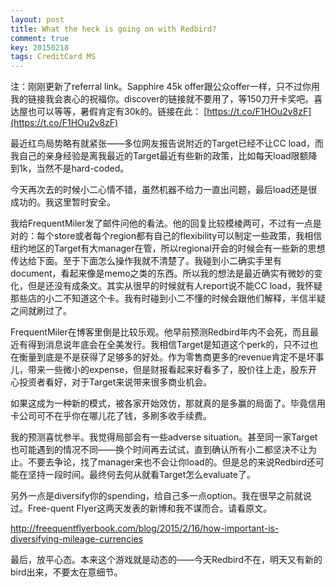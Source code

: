 ```yaml
---
layout: post
title: What the heck is going on with Redbird?
comment: true
key: 20150218
tags: CreditCard MS
---
```


注：刚刚更新了referral link。Sapphire 45k offer跟公众offer一样，只不过你用我的链接我会衷心的祝福你。discover的链接就不要用了，等150刀开卡奖吧。喜达屋也可以等等，暑假肯定有30k的。链接在此：
[https://t.co/F1HOu2v8zF](https://t.co/F1HOu2v8zF)

最近红鸟局势略有就紧张——多位网友报告说附近的Target已经不让CC load，而我自己的亲身经验是离我最近的Target最近有些新的政策，比如每天load限额降到1k，当然不是hard-coded。

今天再次去的时候小二心情不错，虽然机器不给力一直出问题，最后load还是很成功的。我这里暂时安全。

我给FrequentMiler发了邮件问他的看法。他的回复比较模棱两可，不过有一点是对的：每个store或者每个region都有自己的flexibility可以制定一些政策，我相信纽约地区的Target有大manager在管，所以regional开会的时候会有一些新的思想传达给下面。至于下面怎么操作我就不清楚了。我碰到小二确实手里有document，看起来像是memo之类的东西。所以我的想法是最近确实有微妙的变化，但是还没有成条文。其实从很早的时候就有人report说不能CC load，我怀疑那些店的小二不知道这个卡。我有时碰到小二不懂的时候会跟他们解释，半信半疑之间就刷过了。

FrequentMiler在博客里倒是比较乐观。他早前预测Redbird年内不会死，而且最近有得到消息说年底会在全美发行。我相信Target是知道这个perk的，只不过也在衡量到底是不是获得了足够多的好处。作为零售商更多的revenue肯定不是坏事儿，带来一些微小的expense，但是财报看起来好看多了，股价往上走，股东开心投资者看好，对于Target来说带来很多商业机会。

如果这成为一种新的模式，被各家开始效仿，那就真的是多赢的局面了。毕竟信用卡公司可不在乎你在哪儿花了钱，多刷多收手续费。

我的预测喜忧参半。我觉得局部会有一些adverse situation。甚至同一家Target也可能遇到的情况不同——换个时间再去试试，直到确认所有小二都坚决不让为止。不要去争论，找了manager来也不会让你load的。但是总的来说Redbird还可能在坚持一段时间。最终何去何从就看Target怎么evaluate了。

另外一点是diversify你的spending，给自己多一点option。我在很早之前就说过。Free-quent Flyer这两天发表的新博和我不谋而合。请看原文。

http://freequentflyerbook.com/blog/2015/2/16/how-important-is-diversifying-mileage-currencies

最后，放平心态。本来这个游戏就是动态的——今天Redbird不在，明天又有新的bird出来，不要太在意细节。
